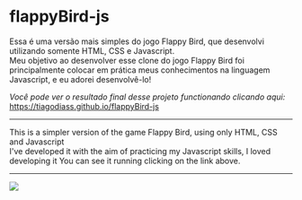 # flappyBird-js
Essa é uma versão mais simples do jogo Flappy Bird, que desenvolvi utilizando somente HTML, CSS e Javascript.<br>
Meu objetivo ao desenvolver esse clone do jogo Flappy Bird foi principalmente colocar em prática meus conhecimentos na linguagem Javascript, e eu adorei desenvolvê-lo!

*Você pode ver o resultado final desse projeto functionando clicando aqui:* https://tiagodiass.github.io/flappyBird-js<a>
  
<hr>

This is a simpler version of the game Flappy Bird, using only HTML, CSS and Javascript<br>
I've developed it with the aim of practicing my Javascript skills, I loved developing it
You can see it running clicking on the link above.

<hr>

<img src="https://i.ibb.co/cThGZbk/flappy-Bird2.png">
